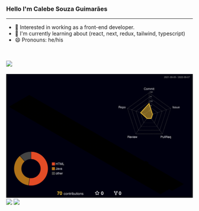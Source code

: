 ### Hello I'm Calebe Souza Guimarães
<hr>

- 🔭 Interested in working as a front-end developer.
- 🌱 I'm currently learning about (react, next, redux, tailwind, typescript)
- 😄 Pronouns: he/his

<br>

<!-- <img src="https://github-profile-trophy.vercel.app/?username=dennyberrios&row=1&column=6&theme=dracula&margin-w=15&margin-h=15"/> -->

<!-- Tecnologis que domino -->

<br>
<a href="https://skillicons.dev">
  <img src="https://skillicons.dev/icons?i=linux,git,vscode,javascript,css,bootstrap,html,react,nodejs" />
</a>

<br>
<br>

<img src="./profile-3d-contrib/profile-night-rainbow.svg" />


<!-- Endereços para contato -->

<div> 
<a href="https://www.linkedin.com/in/danny-berrios-405b3321b/" target="_blank"><img src="https://img.shields.io/badge/-LinkedIn-%230077B5?style=for-the-badge&logo=linkedin&logoColor=white" target="_blank"></a> 
  <a href = "mailto:denny_berrios@hotmail.com"><img src="https://img.shields.io/badge/-Gmail-db4a39?style=for-the-badge&logo=gmail&logoColor=white" target="_blank"></a>
</div>

